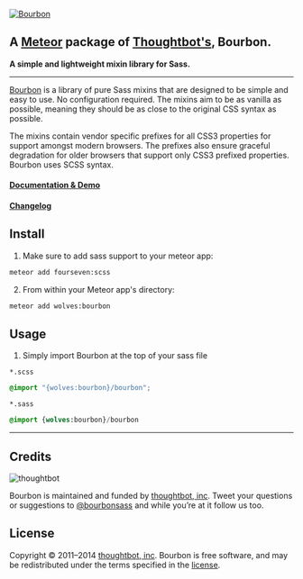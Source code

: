 [![Bourbon](http://images.thoughtbot.com/bourbon/bourbon-logo.svg)](http://bourbon.io)

## A [Meteor](http://meteor.com) package of [Thoughtbot's](http://thoughtbot.com), Bourbon.

**A simple and lightweight mixin library for Sass.**

---

[Bourbon](http://bourbon.io) is a library of pure Sass mixins that are designed to be simple and easy to use. No configuration required. The mixins aim to be as vanilla as possible, meaning they should be as close to the original CSS syntax as possible.

The mixins contain vendor specific prefixes for all CSS3 properties for support amongst modern browsers. The prefixes also ensure graceful degradation for older browsers that support only CSS3 prefixed properties. Bourbon uses SCSS syntax.

#### [Documentation & Demo](http://bourbon.io)

#### [Changelog](https://github.com/thoughtbot/bourbon/releases)

## Install

1. Make sure to add sass support to your meteor app:

  ```bash
  meteor add fourseven:scss
  ```

2. From within your Meteor app's directory:

  ```bash
  meteor add wolves:bourbon
  ```

## Usage

1. Simply import Bourbon at the top of your sass file

  `*.scss`
  ```scss
  @import "{wolves:bourbon}/bourbon";
  ```
  `*.sass`
  ```sass
  @import {wolves:bourbon}/bourbon
  ```

---

## Credits

![thoughtbot](http://thoughtbot.com/images/tm/logo.png)

Bourbon is maintained and funded by [thoughtbot, inc](http://thoughtbot.com). Tweet your questions or suggestions to [@bourbonsass](https://twitter.com/bourbonsass) and while you’re at it follow us too.

## License

Copyright © 2011–2014 [thoughtbot, inc](http://thoughtbot.com). Bourbon is free software, and may be redistributed under the terms specified in the [license](LICENSE.md).
